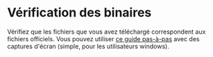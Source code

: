 # Vérification des binaires
Vérifiez que les fichiers que vous avez téléchargé correspondent aux fichiers officiels. Vous pouvez utiliser [ce guide pas-à-pas](https://getmonero.org/resources/user-guides/verification-windows-beginner.html) avec des captures d'écran (simple, pour les utilisateurs windows).
